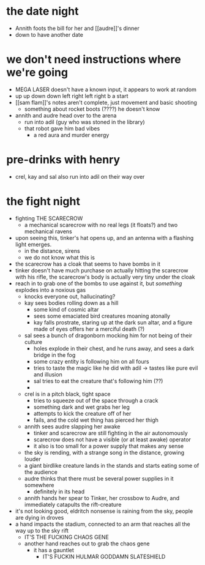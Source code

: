 # the date night
- Annith foots the bill for her and [[audre]]'s dinner
- down to have another date

# we don't need instructions where we're going
- MEGA LASER doesn't have a known input, it appears to work at random
- up up down down left right left right b a start
- [[sam flam]]'s notes aren't complete, just movement and basic shooting
	- something about rocket boots (????) he doesn't know
- annith and audre head over to the arena
	- run into adil (guy who was stoned in the library)
	- that robot gave him bad vibes
		- a red aura and murder energy

# pre-drinks with henry
- crel, kay and sal also run into adil on their way over

# the fight night
- fighting THE SCARECROW
	- a mechanical scarecrow with no real legs (it floats?) and two mechanical ravens
- upon seeing this, tinker's hat opens up, and an antenna with a flashing light emerges.
	- in the distance, sirens
	- we do not know what this is
- the scarecrow has a cloak that seems to have bombs in it
- tinker doesn't have much purchase on actually hitting the scarecrow with his rifle, the scarecrow's body is actually very tiny under the cloak
- reach in to grab one of the bombs to use against it, but *something* explodes into a noxious gas
	- knocks everyone out, hallucinating?
	- kay sees bodies rolling down as a hill
		- some kind of cosmic altar
		- sees some emaciated bird creatures moaning atonally
		- kay falls prostrate, staring up at the dark sun altar, and a figure made of eyes offers her a merciful death (?)
	- sal sees a bunch of dragonborn mocking him for not being of their culture
		- holes explode in their chest, and he runs away, and sees a dark bridge in the fog
		- some crazy entity is following him on all fours
		- tries to taste the magic like he did with adil -> tastes like pure evil and illusion
		- sal tries to eat the creature that's following him (??)
		- 
	- crel is in a pitch black, tight space
		- tries to squeeze out of the space through a crack
		- something dark and wet grabs her leg
		- attempts to kick the creature off of her
		- fails, and the cold wet thing has pierced her thigh
	- annith sees audre slapping her awake
		- tinker and scarecrow are still fighting in the air autonomously
		- scarecrow does not have a visible (or at least awake) operator
		- it also is too small for a power supply that makes any sense
	- the sky is rending, with a strange song in the distance, growing louder
	- a giant birdlike creature lands in the stands and starts eating some of the audience
	- audre thinks that there must be several power supplies in it somewhere
		- definitely in its head
	- annith hands her spear to Tinker, her crossbow to Audre, and immediately catapults the rift-creature
- it's not looking good, eldritch nonsense is raining from the sky, people are dying in droves
- a hand impacts the stadium, connected to an arm that reaches all the way up to the sky rift
	- IT'S THE FUCKING CHAOS GENE
	- another hand reaches out to grab the chaos gene
		- it has a gauntlet
			- IT'S FUCKIN HULMAR GODDAMN SLATESHIELD
	